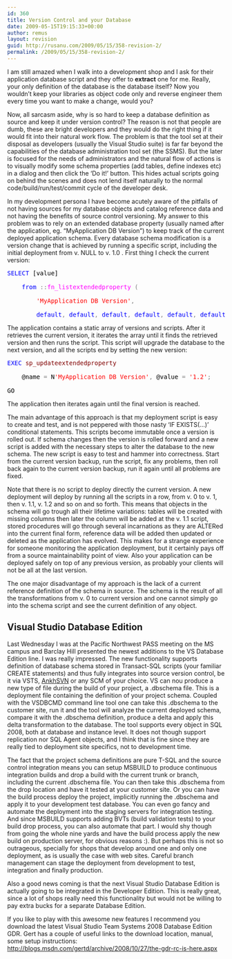 ```yaml
---
id: 360
title: Version Control and your Database
date: 2009-05-15T19:15:33+00:00
author: remus
layout: revision
guid: http://rusanu.com/2009/05/15/358-revision-2/
permalink: /2009/05/15/358-revision-2/
---
```

I am still amazed when I walk into a development shop and I ask for their application database script and they offer to **extract** one for me. Really, your only definition of the database is the database itself? Now you wouldn&#8217;t keep your libraries as object code only and reverse engineer them every time you want to make a change, would you?

Now, all sarcasm aside, why is so hard to keep a database definition as source and keep it under version control? The reason is not that people are dumb, these are bright developers and they would do the right thing if it would fit into their natural work flow. The problem is that the tool set at their disposal as developers (usually the Visual Studio suite) is far far beyond the capabilities of the database administration tool set (the SSMS). But the later is focused for the needs of administrators and the natural flow of actions is to visually modify some schema properties (add tables, define indexes etc) in a dialog and then click the &#8216;Do it!&#8217; button. This hides actual scripts going on behind the scenes and does not lend itself naturally to the normal code/build/run/test/commit cycle of the developer desk.

In my development persona I have become acutely aware of the pitfalls of not having sources for my database objects and catalog reference data and not having the benefits of source control versioning. My answer to this problem was to rely on an extended database property (usually named after the application, eg. &#8220;MyApplication DB Version&#8221;) to keep track of the current deployed application schema. Every database schema modification is a version change that is achieved by running a specific script, including the initial deployment from v. NULL to v. 1.0 . First thing I check the current version:

<pre><span style="color: Black"></span><span style="color:Blue">SELECT</span><span style="color:Black">&nbsp;[value]&nbsp;<br />
&nbsp;&nbsp;&nbsp;&nbsp;</span><span style="color:Blue">from</span><span style="color:Black">&nbsp;</span><span style="color:Gray">::</span><span style="color:Fuchsia">fn_listextendedproperty</span><span style="color:Black">&nbsp;</span><span style="color:Gray">(<br />
</span><span style="color:Black">&nbsp;&nbsp;&nbsp;&nbsp;&nbsp;&nbsp;&nbsp;&nbsp;</span><span style="color:Red">'MyApplication&nbsp;DB&nbsp;Version'</span><span style="color:Gray">,</span><span style="color:Black">&nbsp;<br />
&nbsp;&nbsp;&nbsp;&nbsp;&nbsp;&nbsp;&nbsp;&nbsp;</span><span style="color:Blue">default</span><span style="color:Gray">,</span><span style="color:Black">&nbsp;</span><span style="color:Blue">default</span><span style="color:Gray">,</span><span style="color:Black">&nbsp;</span><span style="color:Blue">default</span><span style="color:Gray">,</span><span style="color:Black">&nbsp;</span><span style="color:Blue">default</span><span style="color:Gray">,</span><span style="color:Black">&nbsp;</span><span style="color:Blue">default</span><span style="color:Gray">,</span><span style="color:Black">&nbsp;</span><span style="color:Blue">default</span><span style="color:Gray">);</span>
</pre>

The application contains a static array of versions and scripts. After it retrieves the current version, it iterates the array until it finds the retrieved version and then runs the script. This script will upgrade the database to the next version, and all the scripts end by setting the new version:

<pre><span style="color: Black"></span><span style="color:Blue">EXEC</span><span style="color:Black">&nbsp;</span><span style="color:Maroon">sp_updateextendedproperty</span><span style="color:Black">&nbsp;<br />
	@name&nbsp;</span><span style="color:Gray">=</span><span style="color:Black">&nbsp;N</span><span style="color:Red">'MyApplication&nbsp;DB&nbsp;Version'</span><span style="color:Gray">,</span><span style="color:Black">&nbsp;@value&nbsp;</span><span style="color:Gray">=</span><span style="color:Black">&nbsp;</span><span style="color:Red">'1.2'</span><span style="color:Gray">;<br />
</span><span style="color:Black">GO</span>
</pre>

The application then iterates again until the final version is reached.

The main advantage of this approach is that my deployment script is easy to create and test, and is not peppered with those nasty &#8216;IF EXISTS(&#8230;)&#8217; conditional statements. This scripts become immutable once a version is rolled out. If schema changes then the version is rolled forward and a new script is added with the necessary steps to alter the database to the new schema. The new script is easy to test and hammer into correctness. Start from the current version backup, run the script, fix any problems, then roll back again to the current version backup, run it again until all problems are fixed.

Note that there is no script to deploy directly the current version. A new deployment will deploy by running all the scripts in a row, from v. 0 to v. 1, then v. 1.1, v. 1.2 and so on and so forth. This means that objects in the schema will go trough all their lifetime variations: tables will be created with missing columns then later the column will be added at the v. 1.1 script, stored procedures will go through several incarnations as they are ALTERed into the current final form, reference data will be added then updated or deleted as the application has evolved. This makes for a strange experience for someone monitoring the application deployment, but it certainly pays off from a source maintainability point of view. Also your application can be deployed safely on top of any previous version, as probably your clients will not be all at the last version.

The one major disadvantage of my approach is the lack of a current reference definition of the schema in source. The schema is the result of all the transformations from v. 0 to current version and one cannot simply go into the schema script and see the current definition of any object.

## Visual Studio Database Edition

Last Wednesday I was at the Pacific Northwest PASS meeting on the MS campus and Barclay Hill presented the newest additions to the VS Database Edition line. I was really impressed. The new functionality supports definition of database schema stored in Transact-SQL scripts (your familiar CREATE statements) and thus fully integrates into source version control, be it via VSTS, <a href="http://ankhsvn.open.collab.net/" target="_blank">AnkhSVN</a> or any SCM of your choice. VS can nou produce a new type of file during the build of your project, a .dbschema file. This is a deployment file containing the definition of your project schema. Coupled with the VSDBCMD command line tool one can take this .dbschema to the customer site, run it and the tool will analyze the current deployed schema, compare it with the .dbschema definition, produce a delta and apply this delta transformation to the database. The tool supports every object in SQL 2008, both at database and instance level. It does not though support replication nor SQL Agent objects, and I think that is fine since they are really tied to deployment site specifics, not to development time.

The fact that the project schema definitions are pure T-SQL and the source control integration means you can setup MSBUILD to produce continuous integration builds and drop a build with the current trunk or branch, including the current .dbschema file. You can then take this .dbschema from the drop location and have it tested at your customer site. Or you can have the build process deploy the project, implicitly running the .dbschema and apply it to your development test database. You can even go fancy and automate the deployment into the staging servers for integration testing. And since MSBUILD supports adding BVTs (build validation tests) to your build drop process, you can also automate that part. I would shy though from going the whole nine yards and have the build process apply the new build on production server, for obvious reasons :). But perhaps this is not so outrageous, specially for shops that develop around one and only one deployment, as is usually the case with web sites. Careful branch management can stage the deployment from development to test, integration and finally production.

Also a good news coming is that the next Visual Studio Database Edition is actually going to be integrated in the Developer Edition. This is really great, since a lot of shops really need this functionality but would not be willing to pay extra bucks for a separate Database Edition.

If you like to play with this awesome new features I recommend you download the latest Visual Studio Team Systems 2008 Database Edition GDR. Gert has a couple of useful links to the download location, manual, some setup instructions: <a href="http://blogs.msdn.com/gertd/archive/2008/10/27/the-gdr-rc-is-here.aspx" target="_blank">http://blogs.msdn.com/gertd/archive/2008/10/27/the-gdr-rc-is-here.aspx</a>